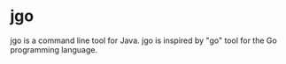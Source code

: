 # jgo
jgo is a command line tool for Java. jgo is inspired by "go" tool for the Go programming language.
